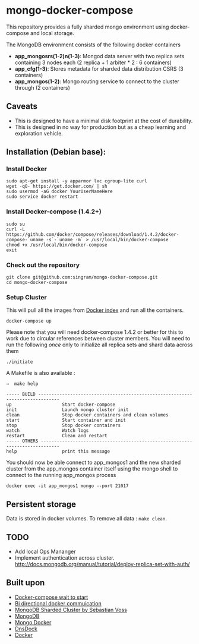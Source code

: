 # mongo-docker-compose
This repository provides a fully sharded mongo environment using docker-compose and local storage.

The MongoDB environment consists of the following docker containers

 - **app_mongosrs(1-2)n(1-3)**: Mongod data server with two replica sets containing 3 nodes each (2 replica + 1 arbiter * 2 : 6 containers)
 - **app_cfg(1-3)**: Stores metadata for sharded data distribution CSRS (3 containers)
 - **app_mongos(1-2)**: Mongo routing service to connect to the cluster through (2 containers)

## Caveats

 - This is designed to have a minimal disk footprint at the cost of durability.
 - This is designed in no way for production but as a cheap learning and exploration vehicle.

## Installation (Debian base):

### Install Docker

    sudo apt-get install -y apparmor lxc cgroup-lite curl
    wget -qO- https://get.docker.com/ | sh
    sudo usermod -aG docker YourUserNameHere
    sudo service docker restart

### Install Docker-compose (1.4.2+)

    sudo su
    curl -L https://github.com/docker/compose/releases/download/1.4.2/docker-compose-`uname -s`-`uname -m` > /usr/local/bin/docker-compose
    chmod +x /usr/local/bin/docker-compose
    exit

### Check out the repository

    git clone git@github.com:singram/mongo-docker-compose.git
    cd mongo-docker-compose

### Setup Cluster
This will pull all the images from [Docker index](https://index.docker.io/u/jacksoncage/mongo/) and run all the containers.

    docker-compose up

Please note that you will need docker-compose 1.4.2 or better for this to work due to circular references between cluster members.
You will need to run the following *once* only to initialize all replica sets and shard data across them

    ./initiate

A Makefile is also available :  

    ⇒  make help

    ----- BUILD ------------------------------------------------------------------------------
    up                   Start docker-compose
    init                 Launch mongo cluster init
    clean                Stop docker containers and clean volumes
    start                Start container and init
    stop                 Stop docker containers
    watch                Watch logs
    restart              Clean and restart
    ----- OTHERS -----------------------------------------------------------------------------
    help                 print this message


You should now be able connect to app_mongos1 and the new sharded cluster from the app_mongos container itself using the mongo shell to connect to the running app_mongos process

    docker exec -it app_mongos1 mongo --port 21017

## Persistent storage
Data is stored in docker volumes. To remove all data : `make clean`.

## TODO

 - Add local Ops Mananger
 - Implement authentication across cluster.  http://docs.mongodb.org/manual/tutorial/deploy-replica-set-with-auth/

## Built upon
 - [Docker-compose wait to start](http://brunorocha.org/python/dealing-with-linked-containers-dependency-in-docker-compose.html)
 - [Bi directional docker commuication](http://abdelrahmanhosny.com/2015/07/01/3-solutions-to-bi-directional-linking-problem-in-docker-compose/)
 - [MongoDB Sharded Cluster by Sebastian Voss](https://github.com/sebastianvoss/docker)
 - [MongoDB](http://www.mongodb.org/)
 - [Mongo Docker ](https://github.com/jacksoncage/mongo-docker)
 - [DnsDock](https://github.com/tonistiigi/dnsdock)
 - [Docker](https://github.com/dotcloud/docker/)
